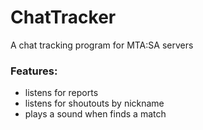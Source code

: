 # ChatTracker
A chat tracking program for MTA:SA servers

### Features:
* listens for reports
* listens for shoutouts by nickname
* plays a sound when finds a match
